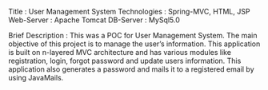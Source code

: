 


Title : User Management System
Technologies : Spring-MVC, HTML, JSP
Web-Server : Apache Tomcat
DB-Server : MySql5.0

Brief Description : This was a POC for User Management System. The main objective of this project is to manage the user’s 
                    information. This application is built on n-layered MVC architecture and has various modules like 
                    registration, login, forgot password and update users information. This application also generates 
                    a password and mails it to a registered email by using JavaMails. 

